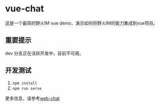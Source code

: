# vue-chat

这是一个最简的野火IM vue demo，演示如何将野火IM的能力集成到vue项目。

## 重要提示
dev 分支正在活跃开发中，目前不可用。

## 开发测试
1. ```npm install```
2. ```npm run serve```


更多信息，请参考[web-chat](https://github.com/wildfirechat/web-chat)
